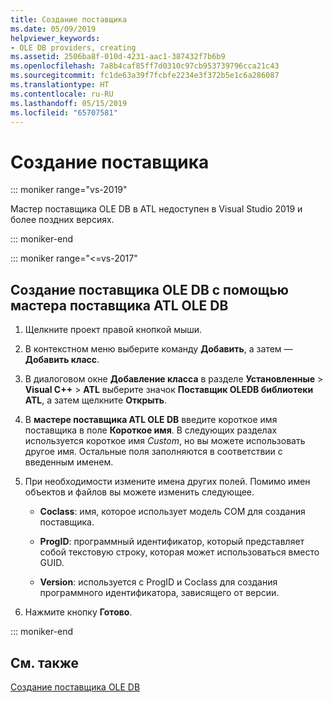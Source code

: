 ```yaml
---
title: Создание поставщика
ms.date: 05/09/2019
helpviewer_keywords:
- OLE DB providers, creating
ms.assetid: 2506ba8f-010d-4231-aac1-387432f7b6b9
ms.openlocfilehash: 7a8b4caf85ff7d0310c97cb953739796cca21c43
ms.sourcegitcommit: fc1de63a39f7fcbfe2234e3f372b5e1c6a286087
ms.translationtype: HT
ms.contentlocale: ru-RU
ms.lasthandoff: 05/15/2019
ms.locfileid: "65707581"
---
```

# <a name="creating-the-provider"></a>Создание поставщика

::: moniker range="vs-2019"

Мастер поставщика OLE DB в ATL недоступен в Visual Studio 2019 и более поздних версиях.

::: moniker-end

::: moniker range="<=vs-2017"

## <a name="to-create-an-ole-db-provider-with-the-atl-ole-db-provider-wizard"></a>Создание поставщика OLE DB с помощью мастера поставщика ATL OLE DB

1. Щелкните проект правой кнопкой мыши.

1. В контекстном меню выберите команду **Добавить**, а затем — **Добавить класс**.

1. В диалоговом окне **Добавление класса** в разделе **Установленные** > **Visual C++** > **ATL** выберите значок **Поставщик OLEDB библиотеки ATL**, а затем щелкните **Открыть**.

1. В **мастере поставщика ATL OLE DB** введите короткое имя поставщика в поле **Короткое имя**. В следующих разделах используется короткое имя *Custom*, но вы можете использовать другое имя. Остальные поля заполняются в соответствии с введенным именем.

1. При необходимости измените имена других полей. Помимо имен объектов и файлов вы можете изменить следующее.

   - **Coclass**: имя, которое использует модель COM для создания поставщика.

   - **ProgID**: программный идентификатор, который представляет собой текстовую строку, которая может использоваться вместо GUID.

   - **Version**: используется с ProgID и Coclass для создания программного идентификатора, зависящего от версии.

1. Нажмите кнопку **Готово**.

::: moniker-end

## <a name="see-also"></a>См. также

[Создание поставщика OLE DB](../../data/oledb/creating-an-ole-db-provider.md)
